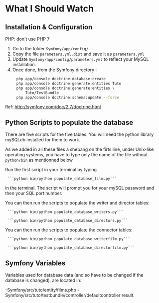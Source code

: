 What I Should Watch
===================


Installation & Configuration
----------------------------

PHP: don't use PHP 7

1. Go to the folder `Symfony/app/config/`
2. Copy the file `parameters.yml.dist` and save it as `parameters.yml`
3. Update `Symfony/app/config/parameters.yml` to reflect
your MySQL installation.
4. Once done, from the Symfony directory :

```Bash
     php app/console doctrine:database:create
     php app/console doctrine:generate:entities Tuto
     php app/console doctrine:generate:entities \
         Tuto/TestBundle
     php app/console doctrine:schema:update --force
```
Ref: http://symfony.com/doc/2.7/doctrine.html



Python Scripts to populate the database
----------------------------------------

There are five scripts for the five tables.  You will need the python library mySQLdb installed
 for them to work. 

 As we added in all these files a shebang on the firts line,
  under Unix-like operating systems, you have to type only the name of the file
  without ```python/bin``` as mentionned below

Run the first script in your terminal by typing

     ```python bin/python populate_database_film.py```

in the terminal. The script will prompt you for your mySQL password and then your SQL port number.

You can then run the scripts to populate the writer and director tables:

     ```python bin/python populate_database_writers.py```

     ```python bin/python populate_database_directors.py```

You can then run the scripts to populate the connector tables:

     ```python bin/python populate_database_writerfilm.py```

     ```python bin/python populate_database_directorfilm.py```


Symfony Variables
-----------------
Variables used for database data (and so have to be changed if the database is changed), are located in:

-Symfony/src/tuto/entity/films.php
-Symfony/src/tuto/testbundle/controller/defaultcontroller
result.
